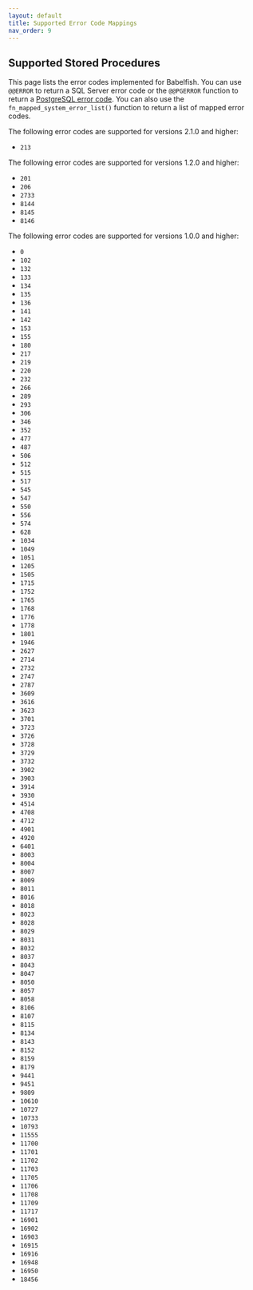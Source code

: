 ```yaml
---
layout: default
title: Supported Error Code Mappings 
nav_order: 9
---
```



## Supported Stored Procedures

This page lists the error codes implemented for Babelfish. You can use `@@ERROR` to return a SQL Server error code or the `@@PGERROR` function to return a [PostgreSQL error code](https://www.postgresql.org/docs/current/errcodes-appendix.html). You can also use the `fn_mapped_system_error_list()` function to return a list of mapped error codes.

The following error codes are supported for versions 2.1.0 and higher: 

- `213`
 
The following error codes are supported for versions 1.2.0 and higher:

- `201`
- `206`
- `2733`
- `8144`
- `8145`
- `8146`

The following error codes are supported for versions 1.0.0 and higher: 

- `0`
- `102`
- `132`
- `133`
- `134`
- `135`
- `136`
- `141`
- `142`
- `153`
- `155`
- `180`
- `217`
- `219`
- `220`
- `232`
- `266`
- `289`
- `293`
- `306`
- `346`
- `352`
- `477`
- `487`
- `506`
- `512`
- `515`
- `517`
- `545`
- `547`
- `550`
- `556`
- `574`
- `628`
- `1034`
- `1049`
- `1051`
- `1205`
- `1505`
- `1715`
- `1752`
- `1765`
- `1768`
- `1776`
- `1778`
- `1801`
- `1946`
- `2627`
- `2714`
- `2732`
- `2747`
- `2787`
- `3609`
- `3616`
- `3623`
- `3701`
- `3723`
- `3726`
- `3728`
- `3729`
- `3732`
- `3902`
- `3903`
- `3914`
- `3930`
- `4514`
- `4708`
- `4712`
- `4901`
- `4920`
- `6401`
- `8003`
- `8004`
- `8007`
- `8009`
- `8011`
- `8016`
- `8018`
- `8023`
- `8028`
- `8029`
- `8031`
- `8032`
- `8037`
- `8043`
- `8047`
- `8050`
- `8057`
- `8058`
- `8106`
- `8107`
- `8115`
- `8134`
- `8143`
- `8152`
- `8159`
- `8179`
- `9441`
- `9451`
- `9809`
- `10610`
- `10727`
- `10733`
- `10793`
- `11555`
- `11700`
- `11701`
- `11702`
- `11703`
- `11705`
- `11706`
- `11708`
- `11709`
- `11717`
- `16901`
- `16902`
- `16903`
- `16915`
- `16916`
- `16948`
- `16950`
- `18456`

